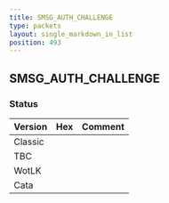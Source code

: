 ```yaml
---
title: SMSG_AUTH_CHALLENGE
type: packets
layout: single_markdown_in_list
position: 493
---
```


## SMSG_AUTH_CHALLENGE

### Status

Version | Hex | Comment
---------- | ---------- | ---------- 
Classic |  |  
TBC |  |  
WotLK |  |  
Cata |  |  
